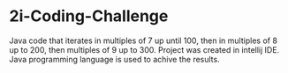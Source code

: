 # 2i-Coding-Challenge
Java code that iterates in multiples of 7 up until 100, then in multiples of 8 up to 200, then multiples of 9 up to 300.
Project was created in intellij IDE. Java programming language is used to achive the results. 

